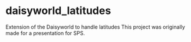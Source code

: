 # daisyworld_latitudes
Extension of the Daisyworld to handle latitudes
This project was originally made for a presentation for SPS.
